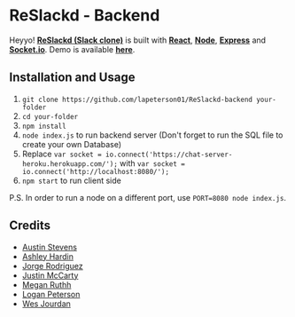 # ReSlackd - Backend

Heyyo! [**ReSlackd (Slack clone)**](https://github.com/lapeterson01/ReSlackd-backend) is built with [**React**](https://facebook.github.io/react/), [**Node**](https://nodejs.org), [**Express**](http://expressjs.com/) and [**Socket.io**](http://socket.io/). Demo is available [**here**](https://chat-server-heroku.herokuapp.com/).

## Installation and Usage

1. `git clone https://github.com/lapeterson01/ReSlackd-backend your-folder`
2. `cd your-folder`
3. `npm install`
4. `node index.js` to run backend server (Don't forget to run the SQL file to create your own Database)
4. Replace `var socket = io.connect('https://chat-server-heroku.herokuapp.com/');` with `var socket = io.connect('http://localhost:8080/');`
5. `npm start` to run client side

P.S. In order to run a node on a different port, use `PORT=8080 node index.js`.

## Credits

* [Austin Stevens](https://github.com/aestevens)
* [Ashley Hardin](https://github.com/ahhardin)
* [Jorge Rodriguez](https://github.com/rodri0315)
* [Justin McCarty](https://github.com/jamccarty99)
* [Megan Ruthh](https://github.com/mruthh)
* [Logan Peterson](https://github.com/lapeterson01)
* [Wes Jourdan](https://github.com/WesJourdan)
